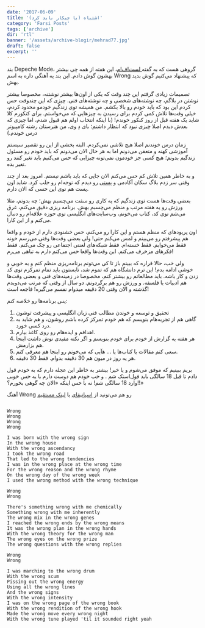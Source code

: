 ```yaml
---
date: '2017-06-09'
title: 'اشتباه (یا چیکار باید کرد)'
category: 'Farsi Posts'
tags: ['archive']
dir: 'rtl'
banner: '/assets/archive-blogir/mehrad77.jpg'
draft: false
excerpt: ''
---
```


بند Depeche Mode، گروهی هست که به گفته[ لست‌اف‌ام](https://last.fm/user/mehrad77)، این هفته از همه چی بیشتر بهشون گوش دادم. این بند یه آهنگی داره به اسم Wrong که پیشنهاد می‌کنیم گوش بدید بهش.

تصمیمات زیادی گرفتم این چند وقت که یکی از اون‌ها بیشتر نوشتنه، مخصوصا بیشتر نوشتن در بلاگم، چه نوشته‌های شخصی و چه نوشته‌های فنی. چیزی که این چندوقت حس کردم این بود که باید خودم رو بالا بکشم. من همیشه توی زندگیم خودمو محدود کردم، خیلی وقت‌ها تلاش کمی کردم برای رسیدن به چیزهایی که می‌‌خواستم. برای کنکورم کلا شاید یک هفته قبل از روز کنکور خوندم! (با اینکه انتخاب اولم هم قبول شدم،‌ اما چیزی که بعدش دیدم اصلا چیزی نبود که انتظار داشتم؛ بای دِ وی، من هنرستان رشته کامپیوتر درس خوندم.)

زمان درس خوندنم اصلا هیچ تلاشی نمی‌کردم. البته بخشی از این رو تقصیر سیستم آموزشی کهنه و متعفن می‌دونم اما به هر حال الان می‌دونم که باید خودم رو مسئول زندگیم بدونم؛‌ هیچ کسی جز خودمون نمی‌تونه چیزایی که حس می‌کنیم باید تغیر کنند رو تغیر بده.

و به خاطر همین تلاش کم حس می‌کنم الان جایی که باید باشم نیستم. امروز بعد از چند وقتی سر زدم بلاگ سکان آکادمی و [پستی](https://sokanacademy.com/blog/867/%D8%A2%DB%8C%D8%A7-%D8%A8%D8%A7-%D9%BE%DB%8C%D8%B1%D9%88%DB%8C-%D8%A7%D8%B2-%D8%AD%D8%AF%DB%8C%D8%AB-%D8%AE%DB%8C%D8%B1-%D8%A7%D9%84%D8%A7%D9%85%D9%88%D8%B1-%D8%A7%D9%88%D8%B3%D8%B7%D9%87%D8%A7-%D9%85%DB%8C-%D8%AA%D9%88%D8%A7%D9%86-%D8%A8%D9%87-%DB%8C%DA%A9-%D8%A8%D8%B1%D9%86%D8%A7%D9%85%D9%87-%D9%86%D9%88%DB%8C%D8%B3-%D9%85%D9%88%D9%81%D9%82-%D9%85%D8%A8%D8%AF%D9%84-%D8%B4%D8%AF) رو دیدم که توجه‌ام رو جلب کرد. شاید اون پست هم توی این حسی که الان دارم.

بعضی وقت‌ها هست توی زندگیم که یه کاری رو سفت می‌چسبم بهش؛‌ چه بدونم، مثلا ورزش رو یه هفته مرتب و منظم می‌چسبم بهش. برنامه ریزی دقیق می‌‌کنم، غرق می‌شم توی کد، کتاب می‌خونم، وب‌سایت‌های انگلیسی توی حوزه علاقه‌ام رو دنبال می‌کنم و از این کارا.

اون پریودهای که منظم هستم و این کارا رو می‌کنم، حس خشنودی دارم از خودم و واقعا هم پیشرفتم رو می‌بینم و لمس می‌کنم حتی! ولی بعضی وقت‌ها وقتی می‌رسم خونه فقط می‌خوابم. فقط خسته‌ام. فقط شبکه‌های لعنتی اجتماعی رو چک می‌کنم. فقط فکرهای مزخرف می‌کنم. این وقت‌ها واقعا حس می‌کنم دارم به تباهی می‌رم!

ولی خب، حالا قراره که ببینم باز تا کی می‌تونم برنامه‌ریزی منظم کنم و به خوبی و خوشی ادامه بدم! این ترم دانشگاه هم که تموم شد، تابستون باید تمام تمرکزم توی کد زدن و کار باشه. باید مطالعاتم رو بیشتر کنم، مخصوصا در زمینه‌های فنی و بعضی وقت‌ها هم ادبیات یا فلسفه. و ورزش رو هم برگردونم. دو سال از وقتی که مرتب می‌دویدم گذشته و الان وقتی 20 دقیقه میدوام نفسم می‌گیره! فاجعه است!

پس برنامه‌ها رو خلاصه کنم:

1.  تحقیق و توسعه و خوندن مطالب فنی زبان انگلیسی و پیشرفت توشون
2.  گاهی هم از تجربه‌هام بنویسم که هم خودم تمرکز کرده باشم روشون، و هم شاید به درد کسی خورد.
3.  اهدافم و ایده‌هام رو روی کاغذ بیارم.
4.  هر هفته یه گزارش از خودم برای خودم بنویسم و اگر نکته مفیدی توش داشت اینجا هم بزارمش.
5.  سعی کنم مقالات یا کتاب‌ها یا ... هآیی که می‌خونم رو اینجا هم معرفی کنم.
6.  هر یه روز در میون هم 30 دقیقه بدوام. فقط 30 دقیقه.

بریم ببینیم که موفق می‌شوم و یا خیر! بیشتر به خاطر این عجله دارم که به خودم قول دادم تا قبل 18 سالگی باید فول‌استک شم . و خب خودم هم دوست دارم با یه حس خوبی وارد 18 سالگی شم!‌ نه با حس اینکه «الان چه گوهی بخورم؟!!»

آهنگ Wrong رو هم می‌تونید از [اسپاتیفای](https://open.spotify.com/track/3Y8pg3FF5FivDAboCKnGOP) یا [لینک مستقیم](http://bayanbox.ir/download/3887807155324847780/Wrong.mp3)

```

Wrong
Wrong
Wrong
Wrong

I was born with the wrong sign
In the wrong house
With the wrong ascendancy
I took the wrong road
That led to the wrong tendencies
I was in the wrong place at the wrong time
For the wrong reason and the wrong rhyme
On the wrong day of the wrong week
I used the wrong method with the wrong technique

Wrong
Wrong

There's something wrong with me chemically
Something wrong with me inherently
The wrong mix in the wrong genes
I reached the wrong ends by the wrong means
It was the wrong plan in the wrong hands
With the wrong theory for the wrong man
The wrong eyes on the wrong prize
The wrong questions with the wrong replies

Wrong
Wrong

I was marching to the wrong drum
With the wrong scum
Pissing out the wrong energy
Using all the wrong lines
And the wrong signs
With the wrong intensity
I was on the wrong page of the wrong book
With the wrong rendition of the wrong hook
Made the wrong move every wrong night
With the wrong tune played 'til it sounded right yeah

```

